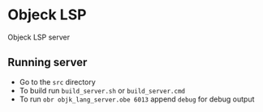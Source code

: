 # Objeck LSP

Objeck LSP server

## Running server

* Go to the `src` directory
* To build run `build_server.sh` or `build_server.cmd`
* To run `obr objk_lang_server.obe 6013` append `debug` for debug output